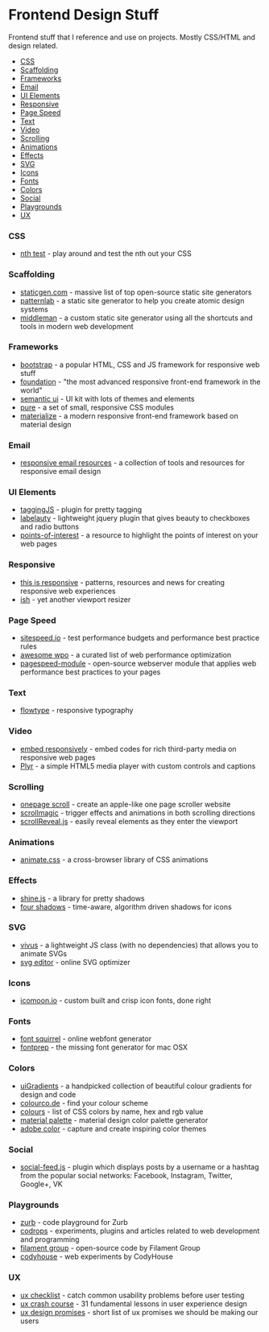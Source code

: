 Frontend Design Stuff
========================

Frontend stuff that I reference and use on projects. Mostly CSS/HTML and design related.

- [CSS](#css)
- [Scaffolding](#scaffolding)
- [Frameworks](#frameworks)
- [Email](#email)
- [UI Elements](#ui-elements)
- [Responsive](#responsive)
- [Page Speed](#page-speed)
- [Text](#text)
- [Video](#video)
- [Scrolling](#scrolling)
- [Animations](#animations)
- [Effects](#effects)
- [SVG](#svg)
- [Icons](#icons)
- [Fonts](#fonts)
- [Colors](#colors)
- [Social](#social)
- [Playgrounds](#playgrounds)
- [UX](#ux)

### CSS
- [nth test](http://nth-test.com/) - play around and test the nth out your CSS

### Scaffolding
- [staticgen.com](https://www.staticgen.com/) - massive list of top open-source static site generators
- [patternlab](http://patternlab.io/) - a static site generator to help you create atomic design systems
- [middleman](https://middlemanapp.com/) - a custom static site generator using all the shortcuts and tools in modern web development

### Frameworks
- [bootstrap](http://getbootstrap.com/) - a popular HTML, CSS and JS framework for responsive web stuff
- [foundation](http://foundation.zurb.com/) - "the most advanced responsive front-end framework in the world"
- [semantic ui](http://semantic-ui.com/) - UI kit with lots of themes and elements
- [pure](http://purecss.io/) - a set of small, responsive CSS modules
- [materialize](http://materializecss.com/) - a modern responsive front-end framework based on material design

### Email
- [responsive email resources](http://responsiveemailresources.com/) - a collection of tools and resources for responsive email design

### UI Elements
- [taggingJS](https://github.com/sniperwolf/taggingJS/) - plugin for pretty tagging
- [labelauty](https://github.com/fntneves/jquery-labelauty/) - lightweight jquery plugin that gives beauty to checkboxes and
radio buttons
- [points-of-interest](https://github.com/CodyHouse/points-of-interest/) - a resource to highlight the points of interest on your web pages

### Responsive
- [this is responsive](http://bradfrost.github.io/this-is-responsive/) - patterns, resources and news for creating responsive web experiences
- [ish](http://bradfrost.com/blog/post/ish/) - yet another viewport resizer

### Page Speed
- [sitespeed.io](https://github.com/sitespeedio/) - test performance budgets and performance best practice rules
- [awesome wpo](https://github.com/davidsonfellipe/awesome-wpo/) - a curated list of web performance optimization
- [pagespeed-module](https://developers.google.com/speed/pagespeed/module/) - open-source webserver module that applies web performance best practices to your pages

### Text
- [flowtype](http://simplefocus.com/flowtype/) - responsive typography

### Video
- [embed responsively](http://embedresponsively.com/) - embed codes for rich third-party media on responsive web pages
- [Plyr](https://github.com/selz/plyr/) - a simple HTML5 media player with custom controls and captions

### Scrolling
- [onepage scroll](https://github.com/peachananr/onepage-scroll/) - create an apple-like one page scroller website
- [scrollmagic](http://janpaepke.github.io/ScrollMagic/) - trigger effects and animations in both scrolling directions
- [scrollReveal.js](https://github.com/julianlloyd/scrollReveal.js/) - easily reveal elements as they enter the viewport

### Animations
- [animate.css](https://github.com/daneden/animate.css) - a cross-browser library of CSS animations

### Effects
- [shine.js](http://bigspaceship.github.io/shine.js/) - a library for pretty shadows
- [four shadows](https://github.com/Gigacore/four-shadows/) - time-aware, algorithm driven shadows for icons

### SVG
- [vivus](https://github.com/maxwellito/vivus/) - a lightweight JS class (with no dependencies) that allows you to animate SVGs
- [svg editor](http://petercollingridge.appspot.com/svg-editor) - online SVG optimizer

### Icons
- [icomoon.io](https://icomoon.io/) - custom built and crisp icon fonts, done right

### Fonts
- [font squirrel](http://www.fontsquirrel.com/tools/webfont-generator/) - online webfont generator
- [fontprep](https://github.com/briangonzalez/fontprep) - the missing font generator for mac OSX

### Colors
- [uiGradients](https://github.com/Ghosh/uiGradients/) - a handpicked collection of beautiful colour gradients for design and code
- [colourco.de](http://colourco.de/) - find your colour scheme
- [colours](http://colours.neilorangepeel.com/) - list of CSS colors by name, hex and rgb value
- [material palette](http://www.materialpalette.com/) - material design color palette generator
- [adobe color](https://color.adobe.com/create/color-wheel/) - capture and create inspiring color themes

### Social
- [social-feed.js](http://pavelk2.github.io/social-feed/) - plugin which displays posts by a username or a hashtag from the popular social networks: Facebook, Instagram, Twitter, Google+, VK

### Playgrounds
- [zurb](http://zurb.com/playground) - code playground for Zurb
- [codrops](http://tympanus.net/codrops/category/playground/) - experiments, plugins and articles related to web development and programming
- [filament group](http://www.filamentgroup.com/code/) - open-source code by Filament Group
- [codyhouse](http://codyhouse.co/library/) - web experiments by CodyHouse

### UX
- [ux checklist](https://userium.com/) - catch common usability problems before user testing
- [ux crash course](http://thehipperelement.com/post/75476711614/ux-crash-course-31-fundamentals/) - 31 fundamental lessons in user experience design
- [ux design promises](http://donnieberg.github.io/promises/) - short list of ux promises we should be making our users
